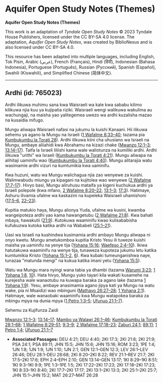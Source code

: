 # Aquifer Open Study Notes (Themes)

**Aquifer Open Study Notes (Themes)**

This work is an adaptation of *Tyndale Open Study Notes* © 2023 Tyndale House Publishers, licensed under the CC BY\-SA 4\.0 license. The adaptation, *Aquifer Open Study Notes*, was created by BiblioNexus and is also licensed under CC BY\-SA 4\.0\.

This resource has been adapted into multiple languages, including English, Tok Pisin, Arabic (عربي), French (Français), Hindi (हिंदी), Indonesian (Bahasa Indonesia), Portuguese (Português), Russian (Русский), Spanish (Español), Swahili (Kiswahili), and Simplified Chinese (简体中文).



--------------------------------

## Ardhi (id: 765023)

Ardhi ilikuwa muhimu sana kwa Waisraeli wa kale kwa sababu kilimo kilikuwa njia kuu ya kujipatia riziki. Waisraeli wengi walikuwa wakulima au wachungaji, na maisha yao yalitegemea uwezo wa ardhi kuzalisha mazao na kusaidia mifugo.

Mungu aliwapa Waisraeli nafasi na jukumu la kuishi Kanaani. Hii ilikuwa sehemu ya agano la Mungu na Israeli ([1 Wafalme 8:33–40](https://ref.ly/1Kgs8:33-1Kgs8:40); tazama pia [Kumbukumbu la Torati 28](https://ref.ly/Deut28:1-Deut28:68)). Ardhi ilikuwa kiini cha uhusiano wa Israeli na Mungu, ambaye aliiahidi kwa Abrahamu na kizazi chake ([Mwanzo 12:1–3](https://ref.ly/Gen12:1-Gen12:3); [13:14–17](https://ref.ly/Gen13:14-Gen13:17)). Taifa la Israeli liliishi kama wale waliotunza na kumiliki ardhi. Ardhi ilikuwa "urithi" wa Israeli ([Kumbukumbu la Torati 4:21](https://ref.ly/Deut4:21)). Mungu aliwapa na alihitaji uaminifu wao ([Kumbukumbu la Torati 4:40](https://ref.ly/Deut4:40)). Mungu alitarajia watu wasimamie ardhi vizuri na kumtumikia kwa uaminifu.

Kwa huzuni, watu wa Mungu walichagua njia zao wenyewe za kuishi. Walimwabudu miungu ya kipagani na kujitolea wao wenyewe ([2 Wafalme 17:7–17](https://ref.ly/2Kgs17:7-2Kgs17:17)). Hivyo basi, Mungu aliruhusu mataifa ya kigeni kuchukua ardhi ya Israeli polepole (kwa mfano, [2 Wafalme 8:20–22](https://ref.ly/2Kgs8:20-2Kgs8:22); [13:1–3](https://ref.ly/2Kgs13:1-2Kgs13:3); [17:3](https://ref.ly/2Kgs17:3)). Hatimaye, Ashuru ilivamia ufalme wa kaskazini na kupeleka Waisraeli uhamishoni ([17:5–6](https://ref.ly/2Kgs17:5-2Kgs17:6), [22–23](https://ref.ly/2Kgs17:22-2Kgs17:23)).

Kupitia matukio haya, Mungu alionya Yuda, ufalme wa kusini, kwamba wangeipoteza ardhi yao kama hawangetubu ([2 Wafalme 21:8](https://ref.ly/2Kgs21:8)). Kwa bahati mbaya, hawakutii ([21:9](https://ref.ly/2Kgs21:9)). Kutokuwa waaminifu kwao kulisababisha kufukuzwa kutoka katika ardhi na Wababeli ([25:1–21](https://ref.ly/2Kgs25:1-2Kgs25:7)).

Uasi wa Israeli na kushindwa kusimamia ardhi ambayo Mungu aliwapa ni onyo kwetu. Mungu ametukomboa kupitia Kristo Yesu ili tuweze kuishi maisha ya uaminifu na yenye tija ([Yohana 15:16](https://ref.ly/John15:16); [Waefeso 2:4–10](https://ref.ly/Eph2:4-Eph2:10)). Ikiwa hatutakuwa waaminifu na wenye tija, tunaweza kupoteza jukumu letu katika kumtumikia Kristo ([Yohana 15:1–2](https://ref.ly/John15:1-John15:2), [6](https://ref.ly/John15:6)). Kwa kubaki tumeunganishwa naye, tunazaa "matunda mengi" na kukua katika imani yetu ([Yohana 15:5](https://ref.ly/John15:5)).

Watu wa Mungu mara nyingi wana tabia ya dhambi (tazama [Warumi 3:23](https://ref.ly/Rom3:23); [1 Yohana 1:8](https://ref.ly/1John1:8), [10](https://ref.ly/1John1:10)). Hata hivyo, Mungu yuko tayari kila wakati kusamehe na kurejesha wale wanaotubu na kuwapa baraka za agano lake (tazama [1 Yohana 1:9](https://ref.ly/1John1:9)). Yesu, ambaye anasimamia agano jipya kati ya Mungu na watu wake, pia ni Msaidizi wao mbinguni ([Mathayo 26:27–28](https://ref.ly/Matt26:27-Matt26:28); [1 Yohana 2:1](https://ref.ly/1John2:1)). Hatimaye, wale wanaobaki waaminifu kwa Mungu watapokea baraka za mbingu mpya na dunia mpya ([1 Petro 1:3–5](https://ref.ly/1Pet1:3-1Pet1:5); [Ufunuo 21:1–7](https://ref.ly/Rev21:1-Rev21:7)).

Sehemu za Kujifunza Zaidi

[Mwanzo 12:1–3](https://ref.ly/Gen12:1-Gen12:3); [13:14–17](https://ref.ly/Gen13:14-Gen13:17); [Mambo ya Walawi 26:1–46](https://ref.ly/Lev26:1-Lev26:46); [Kumbukumbu la Torati 28:1–68](https://ref.ly/Deut28:1-Deut28:68); [1 Wafalme 8:29–51](https://ref.ly/1Kgs8:29-1Kgs8:51); [9:3–9](https://ref.ly/1Kgs9:3-1Kgs9:9); [2 Wafalme 17:18–23](https://ref.ly/2Kgs17:18-2Kgs17:23); [Zaburi 24:1](https://ref.ly/Ps24:1); [89:11](https://ref.ly/Ps89:11); [1 Petro 1:4](https://ref.ly/1Pet1:4); [Ufunuo 21:1–7](https://ref.ly/Rev21:1-Rev21:7)

* **Associated Passages:** DEU 4:21; DEU 4:40; 2KI 17:3; 2KI 21:8; 2KI 21:9; PSA 24:1; PSA 89:11; JHN 15:5; JHN 15:6; JHN 15:16; ROM 3:23; 1PE 1:4; 1JN 1:8; 1JN 1:9; 1JN 1:10; 1JN 2:1; GEN 12:1–GEN 12:3; LEV 26:1–LEV 26:46; DEU 28:1–DEU 28:68; 2KI 8:20–2KI 8:22; REV 21:1–REV 21:7; 2KI 17:5–2KI 17:6; EPH 2:4–EPH 2:10; GEN 13:14–GEN 13:17; 1KI 8:29–1KI 8:51; 1KI 9:3–1KI 9:9; 1PE 1:3–1PE 1:5; 2KI 17:22–2KI 17:23; 2KI 17:18–2KI 17:23; 1KI 8:33–1KI 8:40; 2KI 17:7–2KI 17:17; 2KI 13:1–2KI 13:3; 2KI 25:1–2KI 25:7; JHN 15:1–JHN 15:2; MAT 26:27–MAT 26:28

